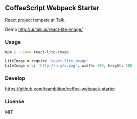 
CoffeeScript Webpack Starter
----

React project tempate at Talk.

Demo http://ui.talk.ai/react-lite-image/

### Usage

```bash
npm i --save react-lite-image
```

```coffee
LiteImage = require 'react-lite-image'
LiteImage src: 'http://a.a/a.png', width: 100, height: 100
```

### Develop

https://github.com/teambition/coffee-webpack-starter

### License

MIT
